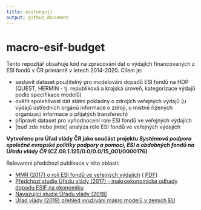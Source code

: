 ```yaml
---
title: esifunguji
output: github_document
---
```


<!-- README.md is generated from README.Rmd. Please edit that file -->



# macro-esif-budget

<!-- badges: start -->
<!-- badges: end -->

Tento repozitář obsahuje kód na zpracování dat o výdajích financovaných z ESI fondů v ČR primárně v letech 2014-2020. Cílem je:

- sestavit dataset použitelný pro modelování dopadů ESI fondů na HDP (QUEST, HERMIN - tj. republiková a krajská úroveň, kategorizace výdajů podle specifikace modelů)
- ověřit spolehlivost dat státní pokladny o zdrojích veřejných výdajů (u výdajů ústředních orgánů informace o zdroji, u místně řízených organizací informace o přijatých transferech)
- připravit dataset pro vyhodnocení role ESI fondů ve veřejných výdajích
- [buď zde nebo jinde] analýza role ESI fondů ve veřejných výdajích

**Vytvořeno pro Úřad vlády ČR jako součást projektu *Systémová podpora společné evropské politiky podpory a pomoci, ESI a obdobných fondů na Úřadu vlády ČR* (CZ.08.1.125/0.0/0.0/15_001/0000176)**

Relevantní předchozí publikace v této oblasti:

- [MMR (2017) o roli ESI fondů ve veřejných výdajích](https://dotaceeu.cz/cs/evropske-fondy-v-cr/narodni-organ-pro-koordinaci/evaluace/knihovna-evaluaci/verejne-vydaje-a-fondy-eu-2007%e2%80%932015) ( [PDF](https://dotaceeu.cz/Dotace/media/SF/NOK/Evaluace/Evalua%c4%8dn%c3%ad%20knihovna/2017/Adicionalita/Verejne-vydaje-a-fondy-EU-final-public_1.pdf))
- [Předchozí studie Úřadu vlády (2017) - makroekonomické odhady dopadu ESIF na ekonomiku](https://www.vlada.cz/assets/evropske-zalezitosti/analyzy-EU/171204_Dopad_ESI_fondu_na_hospodarsky_rust_CR_final.pdf)
- [Navazující studie Úřadu vlády (2018)](https://www.vlada.cz/assets/evropske-zalezitosti/analyzy-EU/Dopad-ESI-fondu-na-hospodarstvi-CR.pdf)
- [Úřad vlády (2019) přehled využívání makro modelů v zemích EU](https://www.vlada.cz/assets/evropske-zalezitosti/aktualne/Vyuzivani-makroevaluaci-a-makroekonomickych-modelu-clenskymi-staty-EU.pdf)
